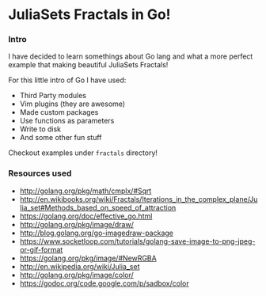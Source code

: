 # JuliaSets Fractals in Go!

### Intro

I have decided to learn somethings about Go lang and what a more perfect
example that making beautiful JuliaSets Fractals!

For this little intro of Go I have used:

- Third Party modules
- Vim plugins (they are awesome)
- Made custom packages
- Use functions as parameters
- Write to disk
- And some other fun stuff

Checkout examples under `fractals` directory!


### Resources used

- http://golang.org/pkg/math/cmplx/#Sqrt
- http://en.wikibooks.org/wiki/Fractals/Iterations_in_the_complex_plane/Julia_set#Methods_based_on_speed_of_attraction
- https://golang.org/doc/effective_go.html
- http://golang.org/pkg/image/draw/
- http://blog.golang.org/go-imagedraw-package
- https://www.socketloop.com/tutorials/golang-save-image-to-png-jpeg-or-gif-format
- https://golang.org/pkg/image/#NewRGBA
- http://en.wikipedia.org/wiki/Julia_set
- http://golang.org/pkg/image/color/
- https://godoc.org/code.google.com/p/sadbox/color
